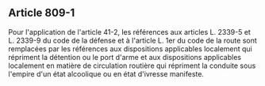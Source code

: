 Article 809-1
----
Pour l'application de l'article 41-2, les références aux articles L. 2339-5 et
L. 2339-9 du code de la défense et à l'article L. 1er du code de la route sont
remplacées par les références aux dispositions applicables localement qui
répriment la détention ou le port d'arme et aux dispositions applicables
localement en matière de circulation routière qui répriment la conduite sous
l'empire d'un état alcoolique ou en état d'ivresse manifeste.
